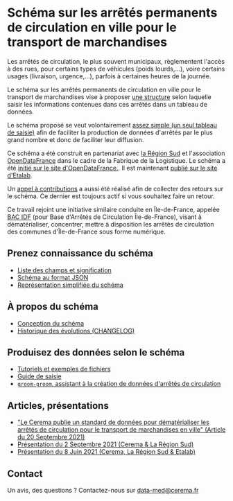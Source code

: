 <MenuSchema />

# Schéma sur les arrêtés permanents de circulation en ville pour le transport de marchandises

Les arrêtés de circulation, le plus souvent municipaux, règlementent l'accès à des rues, pour certains types de véhicules (poids lourds,…), voire certains usages (livraison, urgence,…), parfois à certaines heures de la journée.

Le schéma sur les arrêtés permanents de circulation en ville pour le transport de marchandises vise à proposer [une structure](https://github.com/CEREMA/schema-arrete-circulation-marchandises/blob/master/documentation/schema-page.md) selon laquelle saisir les informations contenues dans ces arrêtés dans un tableau de données.

Le schéma proposé se veut volontairement [assez simple (un seul tableau de saisie)](https://github.com/CEREMA/schema-arrete-circulation-marchandises/blob/master/exemple-valide.csv) afin de faciliter la production de données d'arrêtés par le plus grand nombre et donc de faciliter leur diffusion.

Ce schéma a été construit en partenariat avec [la Région Sud](https://www.maregionsud.fr/) et l'association [OpenDataFrance](https://www.opendatafrance.net/) dans le cadre de la Fabrique de la Logistique. Le schéma a été [initié sur le site d'OpenDataFrance.](https://opendatafrance.gitbook.io/fablog/territoires/chantiers/partage-des-donnees/arretes-de-circulation). Il est maintenant [publié sur le site d'Etalab](https://schema.data.gouv.fr/CEREMA/schema-arrete-circulation-marchandises/latest.html).

Un [appel à contributions](https://forms.gle/vUALzEDQqRsY2NgG9) a aussi été réalisé afin de collecter des retours sur le schéma. Ce dernier est toujours actif si vous souhaitez faire un retour.

Ce travail rejoint une initiative similaire conduite en Île-de-France, appelée [BAC IDF](https://bac-idf.fr/) (pour Base d'Arrêtés de Circulation Île-de-France), visant à dématérialiser, concentrer, mettre à disposition les arrêtés de circulation des communes d'Île-de-France sous forme numérique.

## Prenez connaissance du schéma
- [Liste des champs et signification](https://github.com/CEREMA/schema-arrete-circulation-marchandises/blob/master/documentation/schema-page.md)  
- [Schéma au format JSON](https://github.com/CEREMA/schema-arrete-circulation-marchandises/blob/master/schema.json)  
- [Représentation simplifiée du schéma](https://raw.githubusercontent.com/CEREMA/schema-arrete-circulation-marchandises/master/mindmaps/arrete-circulation-marchandises.jpeg)


## À propos du schéma
- [Conception du schéma](https://github.com/CEREMA/schema-arrete-circulation-marchandises/blob/master/A-PROPOS.md)   
- [Historique des évolutions (CHANGELOG)](https://github.com/CEREMA/schema-arrete-circulation-marchandises/blob/master/CHANGELOG.md)  

## Produisez des données selon le schéma
- [Tutoriels et exemples de fichiers](https://github.com/CEREMA/schema-arrete-circulation-marchandises/blob/master/EXEMPLES.md)   
- [Guide de saisie](https://github.com/CEREMA/schema-arrete-circulation-marchandises/blob/master/GUIDE.md)  
- [`groom-groom`, assistant à la création de données d'arrêtés de circulation](https://cerema-med.shinyapps.io/groom-groom/)  

## Articles, présentations
- ["Le Cerema publie un standard de données pour dématérialiser les arrêtés de circulation pour le transport de marchandises en ville" (Article du 20 Septembre 2021)](https://www.cerema.fr/fr/projets/cerema-publie-standard-donnees-dematerialiser-arretes)  
- [Présentation du 2 Septembre 2021 (Cerema & La Région Sud)](https://docs.google.com/presentation/d/1xXVS5TgF8FJknyRHQW3SxCZFS4M-1_jaUQs1H9hXZRU/edit?usp=sharing)  
- [Présentation du 8 Juin 2021 (Cerema, La Région Sud & Etalab)](https://docs.google.com/presentation/d/1bEUZsB0HSjZ4NnFQi50sbwd17YuOOjq_rz5jB_0RbkQ/edit?usp=sharing)  

## Contact
Un avis, des questions ? Contactez-nous sur data-med@cerema.fr
